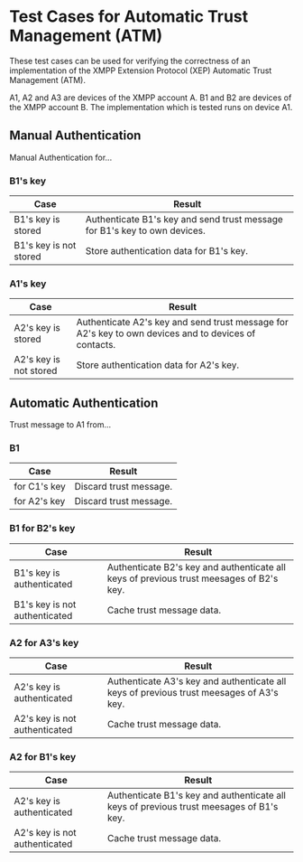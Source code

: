 # Test Cases for Automatic Trust Management (ATM)

These test cases can be used for verifying the correctness of an implementation of the XMPP Extension Protocol (XEP) Automatic Trust Management (ATM).

A1, A2 and A3 are devices of the XMPP account A.
B1 and B2 are devices of the XMPP account B.
The implementation which is tested runs on device A1.

## Manual Authentication

Manual Authentication for...

### B1's key

Case | Result
---|---
B1's key is stored | Authenticate B1's key and send trust message for B1's key to own devices.
B1's key is not stored | Store authentication data for B1's key.

### A1's key

Case | Result
---|---
A2's key is stored | Authenticate A2's key and send trust message for A2's key to own devices and to devices of contacts.
A2's key is not stored | Store authentication data for A2's key.

## Automatic Authentication

Trust message to A1 from...

### B1

Case | Result
---|---
for C1's key | Discard trust message.
for A2's key | Discard trust message.

### B1 for B2's key

Case | Result
---|---
B1's key is authenticated | Authenticate B2's key and authenticate all keys of previous trust meesages of B2's key.
B1's key is not authenticated | Cache trust message data.

### A2 for A3's key

Case | Result
---|---
A2's key is authenticated | Authenticate A3's key and authenticate all keys of previous trust meesages of A3's key.
A2's key is not authenticated | Cache trust message data.

### A2 for B1's key

Case | Result
---|---
A2's key is authenticated | Authenticate B1's key and authenticate all keys of previous trust meesages of B1's key.
A2's key is not authenticated | Cache trust message data.
